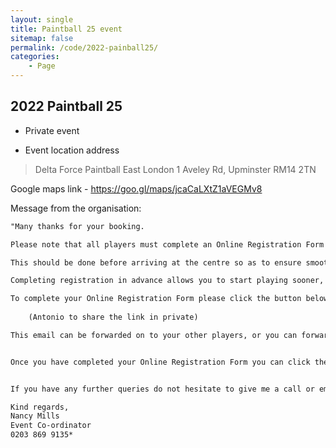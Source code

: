 ```yaml
---
layout: single
title: Paintball 25 event
sitemap: false
permalink: /code/2022-painball25/
categories:
    - Page
---
```


## 2022 Paintball 25

* Private event

* Event location address

> Delta Force Paintball East London
> 1 Aveley Rd, Upminster RM14 2TN

Google maps link - <https://goo.gl/maps/jcaCaLXtZ1aVEGMv8>



Message from the organisation: 

```txt
"Many thanks for your booking.

Please note that all players must complete an Online Registration Form before they are allowed to play.

This should be done before arriving at the centre so as to ensure smooth entry on the day of your event.

Completing registration in advance allows you to start playing sooner, and mobile reception may be limited at the centre and therefore your registration process may be difficult to complete on the day.

To complete your Online Registration Form please click the button below.
  
    (Antonio to share the link in private)

This email can be forwarded on to your other players, or you can forward the link to your unique Online Registration Portal to your group via SMS, Facebook or WhatsApp by copying the link below.


Once you have completed your Online Registration Form you can click the Home button in the top left corner of the registration portal and then click the yellow Registered button in the top right corner to see a list of all of the registered players. If there are any players yet to register then please remind them in advance so as to fast track your arrival on the day.


If you have any further queries do not hesitate to give me a call or email me.

Kind regards,
Nancy Mills
Event Co-ordinator
0203 869 9135*
```
